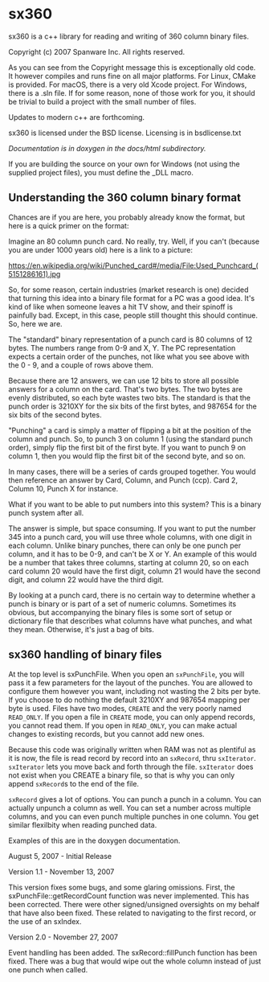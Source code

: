 # sx360

sx360 is a c++ library for reading and writing of 360 column binary files.

Copyright (c) 2007 Spanware Inc.
All rights reserved.

As you can see from the Copyright message this is exceptionally old code.  It however compiles and runs fine on all major platforms.  For Linux, CMake is provided.  For macOS, there is a very old Xcode project.  For Windows, there is a .sln file.  If for some reason, none of those work for you, it should be trivial to build a project with the small number of files.

Updates to modern c++ are forthcoming.

sx360 is licensed under the BSD license. Licensing is in bsdlicense.txt

*Documentation is in doxygen in the docs/html subdirectory.*

If you are building the source on your own for Windows (not using the supplied project files), you must define the _DLL macro.

## Understanding the 360 column binary format
Chances are if you are here, you probably already know the format, but here is a quick primer on the format:

Imagine an 80 column punch card.  No really, try.  Well, if you can't (because you are under 1000 years old) here is a link to a picture:

https://en.wikipedia.org/wiki/Punched_card#/media/File:Used_Punchcard_(5151286161).jpg

So, for some reason, certain industries (market research is one) decided that turning this idea into a binary file format for a PC was a good idea.  It's kind of like when someone leaves a hit TV show, and their spinoff is painfully bad.  Except, in this case, people still thought this should continue.  So, here we are.  

The "standard" binary representation of a punch card is 80 columns of 12 bytes.  The numbers range from 0-9 and X, Y.  The PC representation expects a certain order of the punches, not like what you see above with the 0 - 9, and a couple of rows above them.

Because there are 12 answers, we can use 12 bits to store all possible answers for a column on the card.  That's two bytes.  The two bytes are evenly distributed, so each byte wastes two bits.  The standard is that the punch order is 3210XY for the six bits of the first bytes, and 987654 for the six bits of the second bytes.  

"Punching" a card is simply a matter of flipping a bit at the position of the column and punch.  So, to punch 3 on column 1 (using the standard punch order), simply flip the first bit of the first byte.  If you want to punch 9 on column 1, then you would flip the first bit of the second byte, and so on.

In many cases, there will be a series of cards grouped together.  You would then reference an answer by Card, Column, and Punch (ccp).  Card 2, Column 10, Punch X for instance.  

What if you want to be able to put numbers into this system?  This is a binary punch system after all.

The answer is simple, but space consuming.  If you want to put the number 345 into a punch card, you will use three whole columns, with one digit in each column.  Unlike binary punches, there can only be one punch per column, and it has to be 0-9, and can't be X or Y.  An example of this would be a number that takes three columns, starting at column 20, so on each card column 20 would have the first digit, column 21 would have the second digit, and column 22 would have the third digit. 

By looking at a punch card, there is no certain way to determine whether a punch is binary or is part of a set of numeric columns.  Sometimes its obvious, but accompanying the binary files is some sort of setup or dictionary file that describes what columns have what punches, and what they mean.  Otherwise, it's just a bag of bits.

## sx360 handling of binary files 

At the top level is sxPunchFile.  When you open an `sxPunchFile`, you will pass it a few parameters for the layout of the punches.  You are allowed to configure them however you want, including not wasting the 2 bits per byte.  If you choose to do nothing the default 3210XY and 987654 mapping per byte is used.  Files have two modes, `CREATE` and the very poorly named `READ_ONLY`.  If you open a file in `CREATE` mode, you can only append records, you cannot read them.  If you open in `READ_ONLY`, you can make actual changes to existing records, but you cannot add new ones.

Because this code was originally written when RAM was not as plentiful as it is now, the file is read record by record into an `sxRecord`, thru `sxIterator`.  `sxIterator` lets you move back and forth through the file.  `sxIterator` does not exist when you CREATE a binary file, so that is why you can only append `sxRecord`s to the end of the file.

`sxRecord` gives a lot of options.  You can punch a punch in a column.  You can actually unpunch a column as well.  You can set a number across multiple columns, and you can even punch multiple punches in one column.  You get similar flexilbity when reading punched data.

Examples of this are in the doxygen documentation.


August 5, 2007 - Initial Release


Version 1.1 - November 13, 2007

This version fixes some bugs, and some glaring omissions.  First, the sxPunchFile::getRecordCount function was never implemented.  This has been corrected.  There were other signed/unsigned oversights on my behalf that have also been fixed.  These related to navigating to the first record, or the use of an sxIndex.

Version 2.0 - November 27, 2007

Event handling has been added.  The sxRecord::fillPunch function has been fixed.  There was a bug that would wipe out the whole column instead of just one punch when called.
